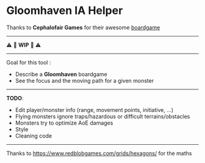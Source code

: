 # Gloomhaven IA Helper

Thanks to **Cephalofair Games** for their awesome [boardgame](http://www.cephalofair.com/gloomhaven)

---

:warning: :construction: **WIP** :construction: :warning:

---

Goal for this tool : 

- Describe a **Gloomhaven** boardgame
- See the focus and the moving path for a given monster

---

**TODO**:
- Edit player/monster info (range, movement points, initiative, ...)
- Flying monsters ignore traps/hazardous or difficult terrains/obstacles
- Monsters try to optimize AoE damages
- Style
- Cleaning code

---

Thanks to https://www.redblobgames.com/grids/hexagons/ for the maths
